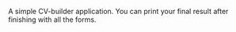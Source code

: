 A simple CV-builder application. You can print your final result after finishing with all the forms.
